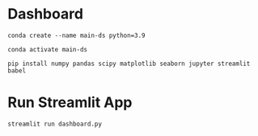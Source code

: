 # Dashboard
```
conda create --name main-ds python=3.9

conda activate main-ds

pip install numpy pandas scipy matplotlib seaborn jupyter streamlit babel
```
# Run Streamlit App

```streamlit run dashboard.py```
